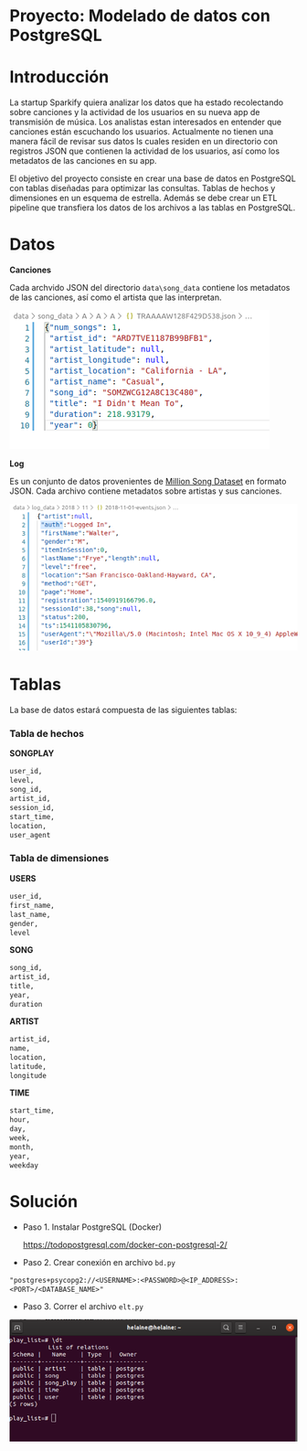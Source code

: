 # Proyecto: Modelado de datos con PostgreSQL

# Introducción
La startup Sparkify quiera analizar los datos que ha estado recolectando sobre canciones y la actividad de los usuarios en su nueva app de transmisión de música. Los analistas estan interesados en entender que canciones están escuchando los usuarios. 
Actualmente no tienen una manera fácil de revisar sus datos ls cuales residen en un directorio con registros JSON que contienen la actividad de los usuarios, así como los metadatos de las canciones en su app.

El objetivo del proyecto consiste en crear una base de datos en PostgreSQL con tablas diseñadas para optimizar las consultas. Tablas de hechos y dimensiones en un esquema de estrella. Además se debe crear un ETL pipeline que transfiera los datos de los archivos a las tablas en PostgreSQL.


# Datos

**Canciones**

Cada archvido JSON del directorio `data\song_data` contiene los metadatos de las canciones, así como el artista que las interpretan.

![song_data](images/song_data.png)

**Log**

Es un conjunto de datos provenientes de [Million Song Dataset](http://millionsongdataset.com/) en formato JSON. Cada archivo contiene metadatos sobre artistas y sus canciones.

![log_data](images/log_data.png)


# Tablas

La base de datos estará compuesta de las siguientes tablas:

### **Tabla de hechos**
**SONGPLAY**
```
user_id, 
level, 
song_id, 
artist_id, 
session_id, 
start_time,
location, 
user_agent
```

### **Tabla de dimensiones**

**USERS**
```
user_id,
first_name,
last_name,
gender,
level
```

**SONG**
```
song_id,
artist_id,
title,
year,
duration
```
**ARTIST**
```
artist_id,
name,
location,
latitude,
longitude
```
**TIME**
```
start_time,
hour,
day,
week,
month,
year,
weekday
```
# Solución

* Paso 1. Instalar PostgreSQL (Docker)

  https://todopostgresql.com/docker-con-postgresql-2/
* Paso 2. Crear conexión en archivo `bd.py`
```
"postgres+psycopg2://<USERNAME>:<PASSWORD>@<IP_ADDRESS>:<PORT>/<DATABASE_NAME>"
```
* Paso 3. Correr el archivo `elt.py`

![bd](images/bd.png)